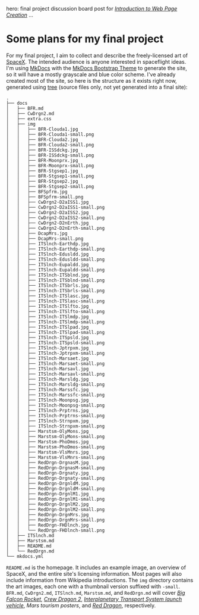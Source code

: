 hero: final project discussion board post for <em><a href="../MCC-COMW100">Introduction to Web Page Creation</a></em>
...

# Some plans for my final project
For my final project, I aim to collect and describe the freely-licensed art of [SpaceX](https://en.wikipedia.org/wiki/SpaceX). The intended audience is anyone interested in spaceflight ideas. I'm using [MkDocs](https://www.mkdocs.org/) with the [MkDocs Bootstrap Theme](https://mkdocs.github.io/mkdocs-bootstrap/) to generate the site, so it will have a mostly grayscale and blue color scheme. I've already created most of the site, so here is the structure as it exists right now, generated using [tree](https://en.wikipedia.org/wiki/Tree_(command)) (source files only, not yet generated into a final site):

```
.
├── docs
│   ├── BFR.md
│   ├── CwDrgn2.md
│   ├── extra.css
│   ├── img
│   │   ├── BFR-Clouda1.jpg
│   │   ├── BFR-Clouda1-small.png
│   │   ├── BFR-Clouda2.jpg
│   │   ├── BFR-Clouda2-small.png
│   │   ├── BFR-ISSdckg.jpg
│   │   ├── BFR-ISSdckg-small.png
│   │   ├── BFR-Moonprx.jpg
│   │   ├── BFR-Moonprx-small.png
│   │   ├── BFR-Stgsep1.jpg
│   │   ├── BFR-Stgsep1-small.png
│   │   ├── BFR-Stgsep2.jpg
│   │   ├── BFR-Stgsep2-small.png
│   │   ├── BFSpfrm.jpg
│   │   ├── BFSpfrm-small.png
│   │   ├── CwDrgn2-D2aISS1.jpg
│   │   ├── CwDrgn2-D2aISS1-small.png
│   │   ├── CwDrgn2-D2aISS2.jpg
│   │   ├── CwDrgn2-D2aISS2-small.png
│   │   ├── CwDrgn2-D2nErth.jpg
│   │   ├── CwDrgn2-D2nErth-small.png
│   │   ├── DcapMrs.jpg
│   │   ├── DcapMrs-small.png
│   │   ├── ITSlnch-Earthdp.jpg
│   │   ├── ITSlnch-Earthdp-small.png
│   │   ├── ITSlnch-Edusldd.jpg
│   │   ├── ITSlnch-Edusldd-small.png
│   │   ├── ITSlnch-Eupaldd.jpg
│   │   ├── ITSlnch-Eupaldd-small.png
│   │   ├── ITSlnch-ITSblnd.jpg
│   │   ├── ITSlnch-ITSblnd-small.png
│   │   ├── ITSlnch-ITSbrls.jpg
│   │   ├── ITSlnch-ITSbrls-small.png
│   │   ├── ITSlnch-ITSlasc.jpg
│   │   ├── ITSlnch-ITSlasc-small.png
│   │   ├── ITSlnch-ITSlfto.jpg
│   │   ├── ITSlnch-ITSlfto-small.png
│   │   ├── ITSlnch-ITSlmdp.jpg
│   │   ├── ITSlnch-ITSlmdp-small.png
│   │   ├── ITSlnch-ITSlpad.jpg
│   │   ├── ITSlnch-ITSlpad-small.png
│   │   ├── ITSlnch-ITSpsld.jpg
│   │   ├── ITSlnch-ITSpsld-small.png
│   │   ├── ITSlnch-Jptrpxm.jpg
│   │   ├── ITSlnch-Jptrpxm-small.png
│   │   ├── ITSlnch-Marsaet.jpg
│   │   ├── ITSlnch-Marsaet-small.png
│   │   ├── ITSlnch-Marsavl.jpg
│   │   ├── ITSlnch-Marsavl-small.png
│   │   ├── ITSlnch-Marsldg.jpg
│   │   ├── ITSlnch-Marsldg-small.png
│   │   ├── ITSlnch-Marssfc.jpg
│   │   ├── ITSlnch-Marssfc-small.png
│   │   ├── ITSlnch-Moonpsg.jpg
│   │   ├── ITSlnch-Moonpsg-small.png
│   │   ├── ITSlnch-Prptrns.jpg
│   │   ├── ITSlnch-Prptrns-small.png
│   │   ├── ITSlnch-Strnpxm.jpg
│   │   ├── ITSlnch-Strnpxm-small.png
│   │   ├── Marstsm-OlyMons.jpg
│   │   ├── Marstsm-OlyMons-small.png
│   │   ├── Marstsm-PhoDmos.jpg
│   │   ├── Marstsm-PhoDmos-small.png
│   │   ├── Marstsm-VlsMnrs.jpg
│   │   ├── Marstsm-VlsMnrs-small.png
│   │   ├── RedDrgn-DrgnasM.jpg
│   │   ├── RedDrgn-DrgnasM-small.png
│   │   ├── RedDrgn-Drgnaty.jpg
│   │   ├── RedDrgn-Drgnaty-small.png
│   │   ├── RedDrgn-DrgnldM.jpg
│   │   ├── RedDrgn-DrgnldM-small.png
│   │   ├── RedDrgn-DrgnlM1.jpg
│   │   ├── RedDrgn-DrgnlM1-small.png
│   │   ├── RedDrgn-DrgnlM2.jpg
│   │   ├── RedDrgn-DrgnlM2-small.png
│   │   ├── RedDrgn-DrgnMrs.jpg
│   │   ├── RedDrgn-DrgnMrs-small.png
│   │   ├── RedDrgn-FHDlnch.jpg
│   │   └── RedDrgn-FHDlnch-small.png
│   ├── ITSlnch.md
│   ├── Marstsm.md
│   ├── README.md
│   └── RedDrgn.md
└── mkdocs.yml
```

`README.md` is the homepage. It includes an example image, an overview of SpaceX, and the entire site's licensing information. Most pages will also include information from Wikipedia introductions. The `img` directory contains the art images, each one with a thumbnail version suffixed with `-small`. `BFR.md`, `CwDrgn2.md`, `ITSlnch.md`, `Marstsm.md`, and `RedDrgn.md` will cover *[Big Falcon Rocket](https://en.wikipedia.org/wiki/BFR_(rocket))*, *[Crew Dragon 2](https://en.wikipedia.org/wiki/Dragon_2)*, *[Interplanetary Transport System launch vehicle](https://en.wikipedia.org/wiki/ITS_launch_vehicle)*, *Mars tourism posters*, and *[Red Dragon](https://en.wikipedia.org/wiki/SpaceX_Red_Dragon)*, respectively.
